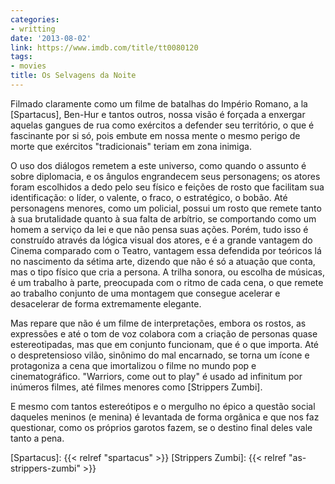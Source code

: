 ```yaml
---
categories:
- writting
date: '2013-08-02'
link: https://www.imdb.com/title/tt0080120
tags:
- movies
title: Os Selvagens da Noite
---
```


Filmado claramente como um filme de batalhas do Império Romano, a la [Spartacus], Ben-Hur e tantos outros, nossa visão é forçada a enxergar aquelas gangues de rua como exércitos a defender seu território, o que é fascinante por si só, pois embute em nossa mente o mesmo perigo de morte que exércitos "tradicionais" teriam em zona inimiga.

O uso dos diálogos remetem a este universo, como quando o assunto é sobre diplomacia, e os ângulos engrandecem seus personagens; os atores foram escolhidos a dedo pelo seu físico e feições de rosto que facilitam sua identificação: o líder, o valente, o fraco, o estratégico, o bobão. Até personagens menores, como um policial, possui um rosto que remete tanto à sua brutalidade quanto à sua falta de arbítrio, se comportando como um homem a serviço da lei e que não pensa suas ações. Porém, tudo isso é construído através da lógica visual dos atores, e é a grande vantagem do Cinema comparado com o Teatro, vantagem essa defendida por teóricos lá no nascimento da sétima arte, dizendo que não é só a atuação que conta, mas o tipo físico que cria a persona. A trilha sonora, ou escolha de músicas, é um trabalho à parte, preocupada com o ritmo de cada cena, o que remete ao trabalho conjunto de uma montagem que consegue acelerar e desacelerar de forma extremamente elegante.

Mas repare que não é um filme de interpretações, embora os rostos, as expressões e até o tom de voz colabora com a criação de personas quase estereotipadas, mas que em conjunto funcionam, que é o que importa. Até o despretensioso vilão, sinônimo do mal encarnado, se torna um ícone e protagoniza a cena que imortalizou o filme no mundo pop e cinematográfico. "Warriors, come out to play" é usado ad infinitum por inúmeros filmes, até filmes menores como [Strippers Zumbi].

E mesmo com tantos estereótipos e o mergulho no épico a questão social daqueles meninos (e menina) é levantada de forma orgânica e que nos faz questionar, como os próprios garotos fazem, se o destino final deles vale tanto a pena.

[Spartacus]: {{< relref "spartacus" >}}
[Strippers Zumbi]: {{< relref "as-strippers-zumbi" >}}

